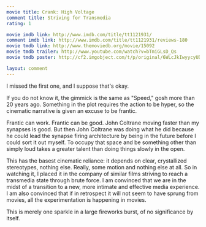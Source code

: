```yaml
---
movie title: Crank: High Voltage
comment title: Striving for Transmedia
rating: 1

movie imdb link: http://www.imdb.com/title/tt1121931/
comment imdb link: http://www.imdb.com/title/tt1121931/reviews-180
movie tmdb link: http://www.themoviedb.org/movie/15092
movie tmdb trailer: http://www.youtube.com/watch?v=bTmiGLsD_Qs
movie tmdb poster: http://cf2.imgobject.com/t/p/original/6WLcJkIwyycyUDDfZ5VWU1TcLwF.jpg

layout: comment
---
```


I missed the first one, and I suppose that's okay. 

If you do not know it, the gimmick is the same as "Speed," gosh more than 20 years ago. Something in the plot requires the action to be hyper, so the cinematic narrative is given an excuse to be frantic. 

Frantic can work. Frantic can be good. John Coltrane moving faster than my synapses is good. But then John Coltrane was doing what he did because he could lead the synapse firing architecture by being in the future before I could sort it out myself. To occupy that space and be something other than simply loud takes a greater talent than doing things slowly in the open. 

This has the basest cinematic reliance: it depends on clear, crystallized stereotypes, nothing else. Really, some motion and nothing else at all. So in watching it, I placed it in the company of similar films striving to reach a transmedia state through brute force. I am convinced that we are in the midst of a transition to a new, more intimate and effective media experience. I am also convinced that if in retrospect it will not seem to have sprung from movies, all the experimentation is happening in movies. 

This is merely one sparkle in a large fireworks burst, of no significance by itself.